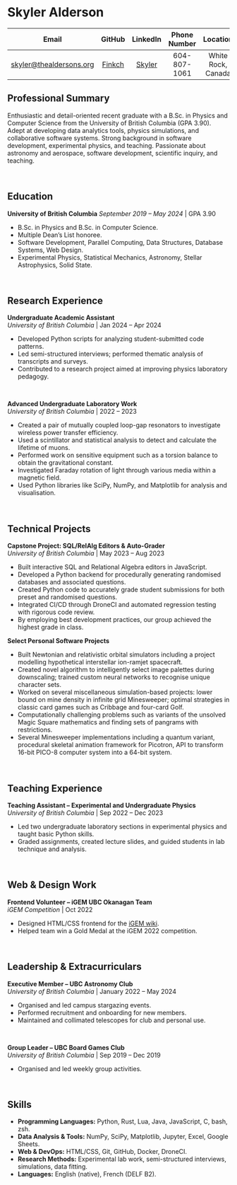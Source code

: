 # Skyler Alderson

| Email                                                     | GitHub                              | LinkedIn                                                         | Phone Number       | Location
|:---------------------------:                              | :----------:                        | :------------:                                                   | :----------------: | :------------------:
| [skyler@thealdersons.org](mailto:skyler@thealdersons.org) | [Finkch](https://github.com/Finkch) | [Skyler](https://www.linkedin.com/in/skyler-alderson-b91a2a30b/) | 604-807-1061       | White Rock, Canada


## Professional Summary

Enthusiastic and detail-oriented recent graduate with a B.Sc. in Physics and Computer Science from the University of British Columbia (GPA 3.90). Adept at developing data analytics tools, physics simulations, and collaborative software systems. Strong background in software development, experimental physics, and teaching. Passionate about astronomy and aerospace, software development, scientific inquiry, and teaching.

&nbsp;  

## Education

**University of British Columbia**
*September 2019 – May 2024* | GPA 3.90  

* B.Sc. in Physics and B.Sc. in Computer Science.
* Multiple Dean’s List honoree.
* Software Development, Parallel Computing, Data Structures, Database Systems, Web Design.
* Experimental Physics, Statistical Mechanics, Astronomy, Stellar Astrophysics, Solid State.  

&nbsp;  

## Research Experience

**Undergraduate Academic Assistant**  
*University of British Columbia* | Jan 2024 – Apr 2024  

* Developed Python scripts for analyzing student-submitted code patterns.
* Led semi-structured interviews; performed thematic analysis of transcripts and surveys.
* Contributed to a research project aimed at improving physics laboratory pedagogy.  

&nbsp;  

**Advanced Undergraduate Laboratory Work**  
*University of British Columbia* | 2022 – 2023  

* Created a pair of mutually coupled loop-gap resonators to investigate wireless power transfer efficiency.
* Used a scintillator and statistical analysis to detect and calculate the lifetime of muons.
* Performed work on sensitive equipment such as a torsion balance to obtain the gravitational constant.
* Investigated Faraday rotation of light through various media within a magnetic field.
* Used Python libraries like SciPy, NumPy, and Matplotlib for analysis and visualisation.  

&nbsp;  

## Technical Projects

**Capstone Project: SQL/RelAlg Editors & Auto-Grader**  
*University of British Columbia* | May 2023 – Aug 2023  

* Built interactive SQL and Relational Algebra editors in JavaScript.
* Developed a Python backend for procedurally generating randomised databases and associated questions.
* Created Python code to accurately grade student submissions for both preset and randomised questions.
* Integrated CI/CD through DroneCI and automated regression testing with rigorous code review.
* By employing best development practices, our group achieved the highest grade in class.  


**Select Personal Software Projects**

* Built Newtonian and relativistic orbital simulators including a project modelling hypothetical interstellar ion-ramjet spacecraft.
* Created novel algorithm to intelligently select image palettes during downscaling; trained custom neural networks to recognise unique character sets.
* Worked on several miscellaneous simulation-based projects: lower bound on mine density in infinite grid Minesweeper; optimal strategies in classic card games such as Cribbage and four-card Golf.
* Computationally challenging problems such as variants of the unsolved Magic Square mathematics and finding sets of pangrams with restrictions.
* Several Minesweeper implementations including a quantum variant, procedural skeletal animation framework for Picotron, API to transform 16-bit PICO-8 computer system into a 64-bit system.  

&nbsp;  

## Teaching Experience

**Teaching Assistant – Experimental and Undergraduate Physics**  
*University of British Columbia* | Sep 2022 – Dec 2023  

* Led two undergraduate laboratory sections in experimental physics and taught basic Python skills.
* Graded assignments, created lecture slides, and guided students in lab technique and analysis.  

&nbsp;  

## Web & Design Work

**Frontend Volunteer – iGEM UBC Okanagan Team**  
*iGEM Competition* | Oct 2022

* Designed HTML/CSS frontend for the [iGEM wiki](https://2022.igem.wiki/ubc-okanagan/).
* Helped team win a Gold Medal at the iGEM 2022 competition.

&nbsp;  

## Leadership & Extracurriculars

**Executive Member – UBC Astronomy Club**  
*University of British Columbia* | January 2022 – May 2024  

* Organised and led campus stargazing events.
* Performed recruitment and onboarding for new members.
* Maintained and collimated telescopes for club and personal use.  

&nbsp;  

**Group Leader – UBC Board Games Club**  
*University of British Columbia* | Sep 2019 – Dec 2019  

* Organised and led weekly group activities.  

&nbsp;  

## Skills

* **Programming Languages:** Python, Rust, Lua, Java, JavaScript, C, bash, zsh.
* **Data Analysis & Tools:** NumPy, SciPy, Matplotlib, Jupyter, Excel, Google Sheets.
* **Web & DevOps:** HTML/CSS, Git, GitHub, Docker, DroneCI.
* **Research Methods:** Experimental lab work, semi-structured interviews, simulations, data fitting.
* **Languages:** English (native), French (DELF B2).
